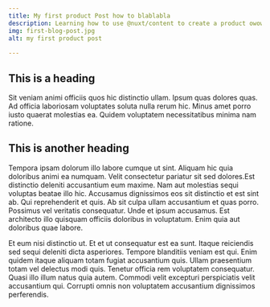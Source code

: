 ```yaml
---
title: My first product Post how to blablabla
description: Learning how to use @nuxt/content to create a product owowowo wo wodaksdlaskd sdlsakdlkasdd jasdlksld
img: first-blog-post.jpg
alt: my first product post
  
---
```


## This is a heading

Sit veniam animi officiis quos hic distinctio ullam. Ipsum quas dolores quas. Ad officia laboriosam voluptates soluta nulla rerum hic. Minus amet porro iusto quaerat molestias ea. Quidem voluptatem necessitatibus minima nam ratione.

## This is another heading

Tempora ipsam dolorum illo labore cumque ut sint. Aliquam hic quia doloribus animi ea numquam. Velit consectetur pariatur sit sed dolores.Est distinctio deleniti accusantium eum maxime. Nam aut molestias sequi voluptas beatae illo hic. Accusamus dignissimos eos sit distinctio et est sint ab. Qui reprehenderit et quis. Ab sit culpa ullam accusantium et quas porro. Possimus vel veritatis consequatur. Unde et ipsum accusamus. Est architecto illo quisquam officiis doloribus in voluptatum. Enim quia aut doloribus quae labore.

Et eum nisi distinctio ut. Et et ut consequatur est ea sunt. Itaque reiciendis sed sequi deleniti dicta asperiores. Tempore blanditiis veniam est qui. Enim quidem itaque aliquam totam fugiat accusantium quis. Ullam praesentium totam vel delectus modi quis. Tenetur officia rem voluptatem consequatur. Quasi illo illum natus quia autem. Commodi velit excepturi perspiciatis velit accusantium qui. Corrupti omnis non voluptatem accusantium dignissimos perferendis.
